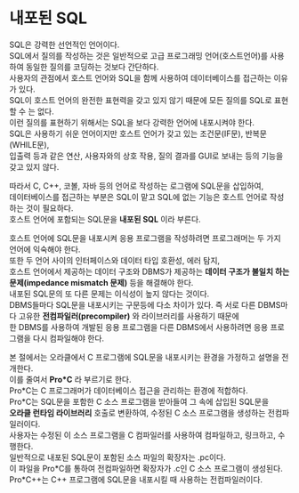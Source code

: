# 내포된 SQL

SQL은 강력한 선언적인 언어이다.  
SQL에서 질의를 작성하는 것은 일반적으로 고급 프로그래밍 언어(호스트언어)를 사용하여 동일한 질의를 코딩하는 것보다 간단하다.  
사용자의 관점에서 호스트 언어와 SQL을 함께 사용하여 데이터베이스를 접근하는 이유가 있다.  
SQL이 호스트 언어의 완전한 표현력을 갖고 있지 않기 때문에 모든 질의를 SQL로 표현할 수 는 없다.  
이런 질의를 표현하기 위해서는 SQL을 보다 강력한 언어에 내포시켜야 한다.  
SQL은 사용하기 쉬운 언어이지만 호스트 언어가 갖고 있는 조건문(IF문), 반복문(WHILE문),  
입출력 등과 같은 연산, 사용자와의 상호 작용, 질의 결과를 GUI로 보내는 등의 기능을 갖고 있지 않다. 

따라서 C, C++, 코볼, 자바 등의 언어로 작성하는 로그램에 SQL문을 삽입하여,  
데이터베이스를 접근하는 부분은 SQL이 맡고 SQL에 없는 기능은 호스트 언어로 작성하는 것이 필요하다.  
호스트 언어에 포함되는 SQL문을 __내포된 SQL__ 이라 부른다.

호스트 언어에 SQL문을 내포시켜 응용 프로그램을 작성하려면 프로그래머는 두 가지 언어에 익숙해야 한다.  
또한 두 언어 사이의 인터페이스와 데이터 타입 호환성, 에러 탐지,  
호스트 언어에서 제공하는 데이터 구조와 DBMS가 제공하는 __데이터 구조가 불일치 하는 문제(impedance mismatch 문제)__ 등을 해결해야 한다.  
내포된 SQL문의 또 다른 문제는 이식성이 높지 않다는 것이다.  
DBMS들마다 SQL문을 내포시키는 구문등에 다소 차이가 있다. 즉 서로 다른 DBMS마다 고유한 __전컴파일러(precompiler)__ 와 라이브러리를 사용하기 때문에  
한 DBMS를 사용하여 개발된 응용 프로그램을 다른 DBMS에서 사용하려면 응용 프로그램을 다시 컴파일해야 한다.

본 절에서는 오라클에서 C 프로그램에 SQL문을 내포시키는 환경을 가정하고 설명을 전개한다.  
이를 줄여서 __Pro*C__ 라 부르기로 한다.  
Pro\*C는 C 프로그래머가 데이터베이스 접근을 관리하는 환경에 적합하다.  
Pro\*C는 SQL문을 포함한 C 소스 프로그램을 받아들여 그 속에 삽입된 SQL문을  
__오라클 런타임 라이브러리__ 호출로 변환하여, 수정된 C 소스 프로그램을 생성하는 전컴파일러이다.  
사용자는 수정된 이 소스 프로그램을 C 컴파일러를 사용하여 컴파일하고, 링크하고, 수행한다.  
일반적으로 내포된 SQL문이 포함된 소스 파일의 확장자는 .pc이다.  
이 파일을 Pro\*C를 통하여 전컴파일하면 확장자가 .c인 C 소스 프로그램이 생성된다.  
Pro\*C++는 C++ 프로그램에 SQL문을 내포시킬 때 사용하는 전컴파일러이다.


